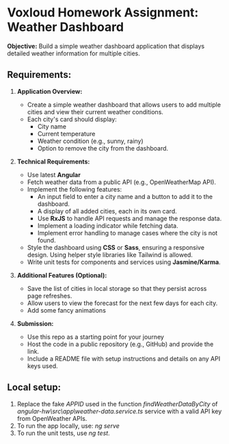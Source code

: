 # Voxloud Homework Assignment: Weather Dashboard

**Objective:** Build a simple weather dashboard application that displays detailed weather information for multiple cities.

## Requirements:

1. **Application Overview:**
   - Create a simple weather dashboard that allows users to add multiple cities and view their current weather conditions.
   - Each city's card should display:
     - City name
     - Current temperature
     - Weather condition (e.g., sunny, rainy)
     - Option to remove the city from the dashboard.

2. **Technical Requirements:**
   - Use latest **Angular**
   - Fetch weather data from a public API (e.g., OpenWeatherMap API).
   - Implement the following features:
     - An input field to enter a city name and a button to add it to the dashboard.
     - A display of all added cities, each in its own card.
     - Use **RxJS** to handle API requests and manage the response data.
     - Implement a loading indicator while fetching data.
     - Implement error handling to manage cases where the city is not found.
   - Style the dashboard using **CSS** or **Sass**, ensuring a responsive design.
     Using helper style libraries like Tailwind is allowed.
   - Write unit tests for components and services using **Jasmine/Karma**.

3. **Additional Features (Optional):**
   - Save the list of cities in local storage so that they persist across page refreshes.
   - Allow users to view the forecast for the next few days for each city.
   - Add some fancy animations

4. **Submission:**
   - Use this repo as a starting point for your journey
   - Host the code in a public repository (e.g., GitHub) and provide the link.
   - Include a README file with setup instructions and details on any API keys used.

## Local setup:
1. Replace the fake *APPID* used in the function *findWeatherDataByCity* of *angular-hw\src\app\weather-data.service.ts* service with a valid API key from OpenWeather APIs.
2. To run the app locally, use: *ng serve*
3. To run the unit tests, use *ng test*.



